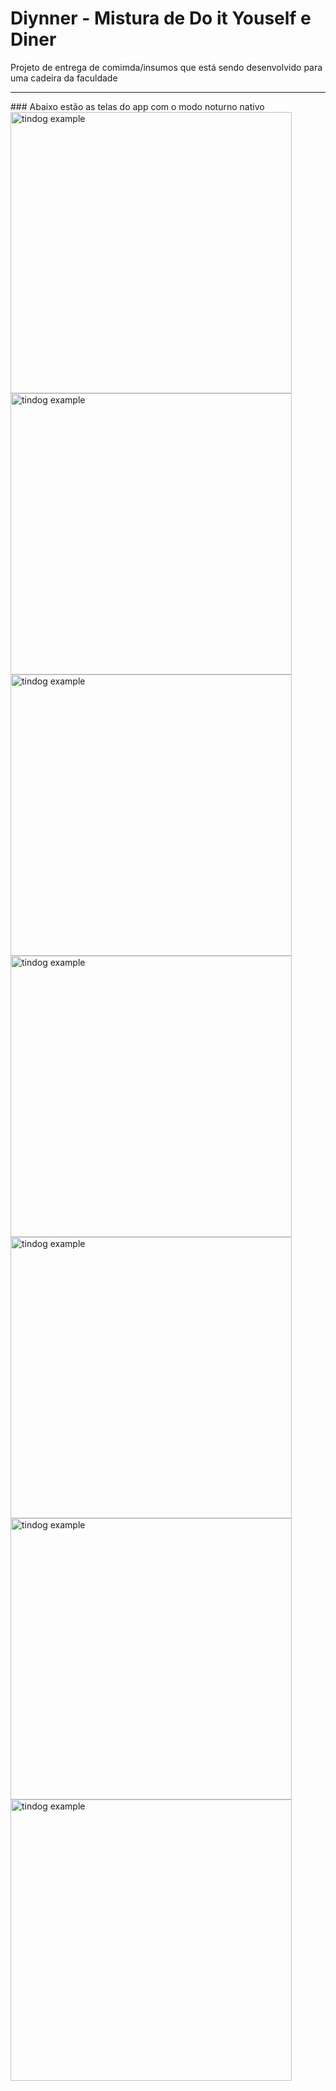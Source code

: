 # Diynner - Mistura de Do it Youself e Diner 

Projeto de entrega de comimda/insumos que está sendo desenvolvido para uma cadeira da faculdade

<hr>
### Abaixo estão as telas do app com o modo noturno nativo


<div>
  <img src="https://user-images.githubusercontent.com/36806973/159195487-0923d8d8-7cd0-4f5f-87fc-a80d3aa5b0e4.png" alt="tindog example" height="450"/>
  <img src="https://user-images.githubusercontent.com/36806973/159195548-3ea9ad9b-08a0-4266-a0f7-18bae80bbdcb.png" alt="tindog example" height="450"/>
  <img src="https://user-images.githubusercontent.com/36806973/159195565-8ef8ad13-4193-4542-851b-c8327d20a227.png" alt="tindog example" height="450"/>
  <img src="https://user-images.githubusercontent.com/36806973/159195571-5c02776e-f053-4328-9944-2c0a34a6f361.png" alt="tindog example" height="450"/>
  <img src="https://user-images.githubusercontent.com/36806973/159195574-0bbf8a73-ce8e-4289-93ed-0b41a2fe93a6.png" alt="tindog example" height="450"/>
  <img src="https://user-images.githubusercontent.com/36806973/159195576-5f97883f-2b28-47ce-b988-d9592fd092dd.png" alt="tindog example" height="450"/>
  <img src="https://user-images.githubusercontent.com/36806973/159195578-7a86f84c-b4d3-440a-866a-a92fa3acc35a.png" alt="tindog example" height="450"/>
</div>

